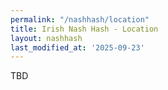 ```yaml
---
permalink: "/nashhash/location"
title: Irish Nash Hash - Location
layout: nashhash
last_modified_at: '2025-09-23'
---
```


TBD
